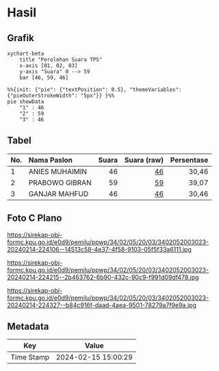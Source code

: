 # Hasil

## Grafik

```mermaid
xychart-beta
    title "Perolehan Suara TPS"
    x-axis [01, 02, 03]
    y-axis "Suara" 0 --> 59
    bar [46, 59, 46]
```

```mermaid
%%{init: {"pie": {"textPosition": 0.5}, "themeVariables": {"pieOuterStrokeWidth": "5px"}} }%%
pie showData
    "1" : 46
    "2" : 59
    "3" : 46
```

## Tabel

| No. | Nama Paslon    | Suara | Suara (raw) | Persentase |
|:--- |:-------------- | -----:| -----------:| ----------:|
| 1   | ANIES MUHAIMIN | 46    | [46][p-1]   | 30,46      |
| 2   | PRABOWO GIBRAN | 59    | [59][p-2]   | 39,07      |
| 3   | GANJAR MAHFUD  | 46    | [46][p-3]   | 30,46      |


[p-1]: https://github.com/gigit-pemilu/pemilu-2024-34-di-yogyakarta/blob/main/pilpres/hitung-suara/sub/34-di-yogyakarta/sub/02-bantul/sub/05-bambanglipuro/sub/2003-sumbermulyo/sub/023-tps/sub/paslon-1.txt
[p-2]: https://github.com/gigit-pemilu/pemilu-2024-34-di-yogyakarta/blob/main/pilpres/hitung-suara/sub/34-di-yogyakarta/sub/02-bantul/sub/05-bambanglipuro/sub/2003-sumbermulyo/sub/023-tps/sub/paslon-2.txt
[p-3]: https://github.com/gigit-pemilu/pemilu-2024-34-di-yogyakarta/blob/main/pilpres/hitung-suara/sub/34-di-yogyakarta/sub/02-bantul/sub/05-bambanglipuro/sub/2003-sumbermulyo/sub/023-tps/sub/paslon-3.txt

## Foto C Plano

https://sirekap-obj-formc.kpu.go.id/e0d9/pemilu/ppwp/34/02/05/20/03/3402052003023-20240214-224106--14513c58-4e37-4f58-9103-05f5f33a6111.jpg

https://sirekap-obj-formc.kpu.go.id/e0d9/pemilu/ppwp/34/02/05/20/03/3402052003023-20240214-224215--2b463762-6b90-432c-90c9-f991d09df478.jpg

https://sirekap-obj-formc.kpu.go.id/e0d9/pemilu/ppwp/34/02/05/20/03/3402052003023-20240214-224327--b84c916f-daad-4aea-9501-78279a7f9e9a.jpg


## Metadata

| Key        | Value               |
| ---------- | ------------------- |
| Time Stamp | 2024-02-15 15:00:29 |




